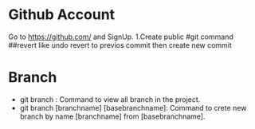 # Github Account
  Go to https://github.com/ and SignUp.
  1.Create public 
#git command
##revert
like undo revert to previos commit then create new commit

# Branch
  - git branch : Command to view all branch in the project.
  - git branch [branchname] [basebranchname]: Command to crete new branch by name [branchname] from [basebranchname]. 
